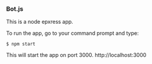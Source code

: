 ### Bot.js

This is a node epxress app.

To run the app, go to your command prompt and type:




``$ npm start``



This will start the app on port 3000. http://localhost:3000